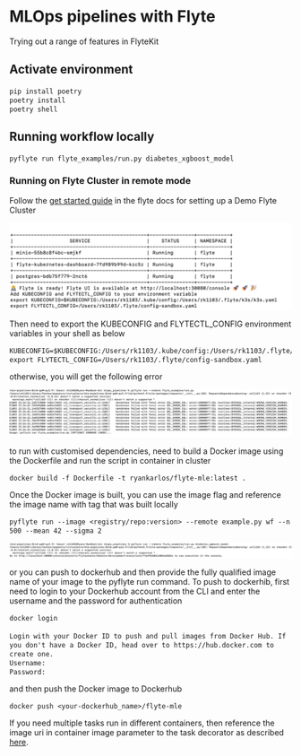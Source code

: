 # MLOps pipelines with Flyte

Trying out a range of features in FlyteKit


## Activate environment

```shell
pip install poetry
poetry install
poetry shell
```

## Running workflow locally

```
pyflyte run flyte_examples/run.py diabetes_xgboost_model
```

### Running on Flyte Cluster in remote mode

Follow the [get started guide](https://docs.flyte.org/en/latest/getting_started/index.html) in the
flyte docs for setting up a Demo Flyte Cluster

<img src="images/flyte_cluster_initialise.png">

Then need to export the KUBECONFIG and FLYTECTL_CONFIG environment variables in your shell as below

```
KUBECONFIG=$KUBECONFIG:/Users/rk1103/.kube/config:/Users/rk1103/.flyte/k3s/k3s.yaml
export FLYTECTL_CONFIG=/Users/rk1103/.flyte/config-sandbox.yaml
```

otherwise, you will get the following error


<img src="images/error_not_export_flyteconfig_vars.png">

to run with customised dependencies, need to build a Docker image using the Dockerfile and run
the script in container in cluster

```shell
docker build -f Dockerfile -t ryankarlos/flyte-mle:latest .
```

Once the Docker image is built, you can use the image flag and reference the image name with
tag that was built locally

```
pyflyte run --image <registry/repo:version> --remote example.py wf --n 500 --mean 42 --sigma 2
```

<img src="images/running_workflow_on_remote.png">


or you can  push to dockerhub and then provide the fully qualified image name of your image to the pyflyte run command.
To push to dockerhib, first need to  login to your Dockerhub account from the CLI and  enter the username and
the password for authentication

```
docker login

Login with your Docker ID to push and pull images from Docker Hub. If you don't have a Docker ID, head over to https://hub.docker.com to create one.
Username:
Password:
```

and then push the Docker image to Dockerhub

```shell
docker push <your-dockerhub_name>/flyte-mle
```


If you need multiple tasks run in different containers, then reference the image uri in container
image parameter to the task decorator as described [here](https://docs.flyte.org/projects/cookbook/en/stable/auto/core/containerization/multi_images.html).


